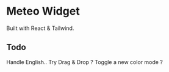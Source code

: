 # Meteo Widget 

Built with React & Tailwind.

## Todo

Handle English..
Try Drag & Drop ? 
Toggle a new color mode ?